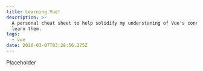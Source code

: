 ```yaml
---
title: Learning Vue!
description: >-
  A personal cheat sheet to help solidify my understaning of Vue's concepts as I
  learn them.
tags:
  - vue
date: 2020-03-07T03:28:56.275Z
---
```

Placeholder
